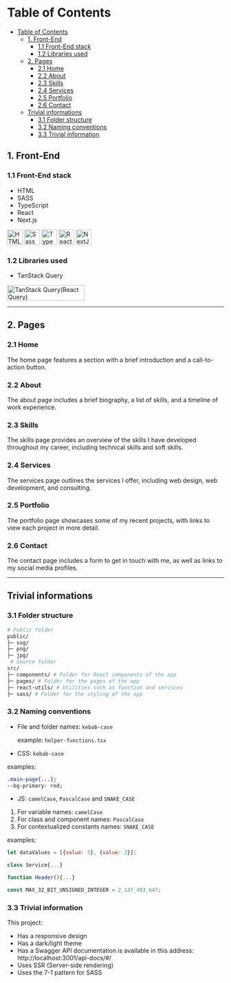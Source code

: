 # Table of Contents

- [Table of Contents](#table-of-contents)
  - [1. Front-End](#1-front-end)
    - [1.1 Front-End stack](#11-front-end-stack)
    - [1.2 Libraries used](#12-libraries-used)
  - [2. Pages](#2-pages)
    - [2.1 Home](#21-home)
    - [2.2 About](#22-about)
    - [2.3 Skills](#23-skills)
    - [2.4 Services](#24-services)
    - [2.5 Portfolio](#25-portfolio)
    - [2.6 Contact](#26-contact)
  - [Trivial informations](#trivial-informations)
    - [3.1 Folder structure](#31-folder-structure)
    - [3.2 Naming conventions](#32-naming-conventions)
    - [3.3 Trivial information](#33-trivial-information)

## 1. Front-End

### 1.1 Front-End stack

- HTML
- SASS
- TypeScript
- React
- Next.js

<a href="https://developer.mozilla.org/en-US/docs/Glossary/HTML5" target="_blank" rel="noreferrer" title="HTML5"><img src="https://raw.githubusercontent.com/danielcranney/readme-generator/main/public/icons/skills/html5-colored.svg" width="36" height="36" alt="HTML5" /></a>
<a href="https://sass-lang.com/" target="_blank" rel="noreferrer" title="SASS"><img src="https://raw.githubusercontent.com/danielcranney/readme-generator/main/public/icons/skills/sass-colored.svg" width="36" height="36" alt="Sass" /></a>
<a href="https://www.typescriptlang.org/" target="_blank" rel="noreferrer" title="TypeScript"><img src="https://raw.githubusercontent.com/danielcranney/readme-generator/main/public/icons/skills/typescript-colored.svg" width="36" height="36" alt="TypeScript" /></a>
<a href="https://reactjs.org/" target="_blank" rel="noreferrer" title="React"><img src="https://raw.githubusercontent.com/danielcranney/readme-generator/main/public/icons/skills/react-colored.svg" width="36" height="36" alt="React" /></a>
<a href="https://nextjs.org/docs" target="_blank" rel="noreferrer" title="Next.js"><img src="https://raw.githubusercontent.com/danielcranney/readme-generator/main/public/icons/skills/nextjs-colored.svg" width="36" height="36" alt="NextJs" /></a>

### 1.2 Libraries used

- TanStack Query

<a  href="https://tanstack.com/"  target="_blank"  rel="noreferrer" title="TanStackQuery a.k.a React Query v4">
<img src="https://raw.githubusercontent.com/TanStack/query/main/media/logo-light.png" width="180" height="36" alt="TanStack Query(React Query)"/>
</a>

---

## 2. Pages

### 2.1 Home

The home page features a section with a brief introduction and a call-to-action button.

### 2.2 About

The about page includes a brief biography, a list of skills, and a timeline of work experience.

### 2.3 Skills

The skills page provides an overview of the skills I have developed throughout my career, including technical skills and soft skills.

### 2.4 Services

The services page outlines the services I offer, including web design, web development, and consulting.

### 2.5 Portfolio

The portfolio page showcases some of my recent projects, with links to view each project in more detail.

### 2.6 Contact

The contact page includes a form to get in touch with me, as well as links to my social media profiles.

---

## Trivial informations

### 3.1 Folder structure

```bash
# Public folder
public/  
├─ svg/
├─ png/
├─ jpg/
 # Source folder
src/
├─ components/ # Folder for React components of the app
├─ pages/ # Folder for the pages of the app
├─ react-utils/ # Utilities such as function and services
├─ sass/ # Folder for the styling of the app
```

### 3.2 Naming conventions

- File and folder names: `kebab-case`

   example: `helper-functions.tsx`

- CSS: `kebab-case`

 examples:

  ```css
  .main-page{...};
  --bg-primary: red;
  ```

- JS: `camelCase`, ⁣`PascalCase` and `SNAKE_CASE`

 1. For variable names: `camelCase`
 2. For class and component names: `PascalCase`
 3. For contextualized constants names: `SNAKE_CASE`

 examples:

 ```js
 let dataValues = [{value: 5}, {value: 2}];

 class Service{...}

 function Header(){...}

 const MAX_32_BIT_UNSIGNED_INTEGER = 2_147_483_647;
 ```


### 3.3 Trivial information
This project:
 
 - Has a responsive design
 - Has a dark/light theme
 - Has a Swagger API documentation is available in this address: http://localhost:3001/api-docs/#/
 - Uses SSR (Server-side rendering)
 - Uses the 7-1 pattern for SASS